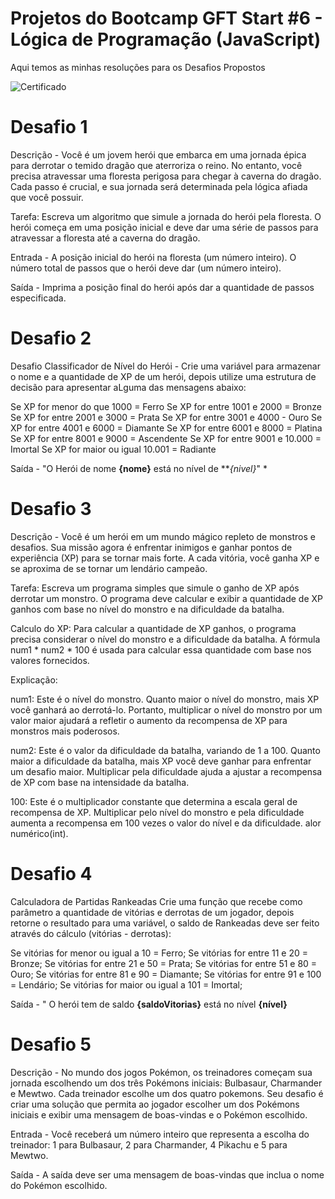 # Projetos do Bootcamp GFT Start #6 - Lógica de Programação (JavaScript)
Aqui temos as minhas resoluções para os Desafios Propostos 

![Certificado](https://github.com/user-attachments/assets/2371657e-8b08-4bf2-9edd-b7613887f8f2)


# Desafio 1 
Descrição - Você é um jovem herói que embarca em uma jornada épica para derrotar o temido dragão que aterroriza o reino. 
No entanto, você precisa atravessar uma floresta perigosa para chegar à caverna do dragão. Cada passo é crucial, e sua jornada 
será determinada pela lógica afiada que você possuir.

Tarefa: Escreva um algoritmo que simule a jornada do herói pela floresta. O herói começa em uma posição inicial e deve dar uma série 
de passos para atravessar a floresta até a caverna do dragão.

Entrada - A posição inicial do herói na floresta (um número inteiro). O número total de passos que o herói deve dar (um número inteiro).

Saída - Imprima a posição final do herói após dar a quantidade de passos especificada.

# Desafio 2 
 Desafio Classificador de Nível do Herói - Crie uma variável para armazenar o nome e a quantidade de XP de um herói, depois
utilize uma estrutura de decisão para apresentar aLguma das mensagens abaixo: 

Se XP for menor do que 1000 = Ferro
Se XP for entre 1001 e 2000 = Bronze
Se XP for entre 2001 e 3000 = Prata
Se XP for entre 3001 e 4000 - Ouro
Se XP for entre 4001 e 6000 = Diamante
Se XP for entre 6001 e 8000 = Platina
Se XP for entre 8001 e 9000 = Ascendente
Se XP for entre 9001 e 10.000 = Imortal
Se XP for maior ou igual 10.001 = Radiante

Saída - "O Herói de nome **{nome}** está no nível de ***{nivel}*" *

# Desafio 3 
Descrição - Você é um herói em um mundo mágico repleto de monstros e desafios. Sua missão agora é 
enfrentar inimigos e ganhar pontos de experiência (XP) para se tornar mais forte. A cada vitória, você 
ganha XP e se aproxima de se tornar um lendário campeão.

Tarefa: Escreva um programa simples que simule o ganho de XP após derrotar um monstro. 
O programa deve calcular e exibir a quantidade de XP ganhos com base no nível do monstro e na dificuldade da batalha.

Calculo do XP: Para calcular a quantidade de XP ganhos, o programa precisa considerar 
o nível do monstro e a dificuldade da batalha. A fórmula num1 * num2 * 100 é usada para calcular essa 
quantidade com base nos valores fornecidos.

Explicação:

num1: Este é o nível do monstro. Quanto maior o nível do monstro, mais XP você ganhará ao derrotá-lo. 
Portanto, multiplicar o nível do monstro por um valor maior ajudará a refletir o aumento da recompensa de 
XP para monstros mais poderosos.

num2: Este é o valor da dificuldade da batalha, variando de 1 a 100. Quanto maior a dificuldade da 
batalha, mais XP você deve ganhar para enfrentar um desafio maior. Multiplicar pela dificuldade ajuda 
a ajustar a recompensa de XP com base na intensidade da batalha.

100: Este é o multiplicador constante que determina a escala geral de recompensa de XP. Multiplicar 
pelo nível do monstro e pela dificuldade aumenta a recompensa em 100 vezes o valor do nível e da dificuldade. alor numérico(int).

# Desafio 4
Calculadora de Partidas Rankeadas
Crie uma função que recebe como parâmetro a quantidade de vitórias e derrotas de um jogador, depois retorne o resultado para uma variável, o saldo de Rankeadas deve ser feito através do cálculo (vitórias - derrotas):

Se vitórias for menor ou igual a 10 = Ferro;
Se vitórias for entre 11 e 20 = Bronze;
Se vitórias for entre 21 e 50 = Prata;
Se vitórias for entre 51 e 80 = Ouro;
Se vitórias for entre 81 e 90 = Diamante;
Se vitórias for entre 91 e 100 = Lendário;
Se vitórias for maior ou igual a 101 = Imortal;

Saída - " O herói tem de saldo **{saldoVitorias}** está no nível **{nível}**

# Desafio 5
Descrição - No mundo dos jogos Pokémon, os treinadores começam sua jornada escolhendo um dos três Pokémons iniciais: Bulbasaur, Charmander e Mewtwo. Cada treinador escolhe um dos quatro pokemons. Seu desafio é criar uma solução que permita ao jogador escolher um dos Pokémons iniciais e exibir uma mensagem de boas-vindas e o Pokémon escolhido.

Entrada - Você receberá um número inteiro que representa a escolha do treinador: 1 para Bulbasaur, 2 para Charmander, 4 Pikachu e 5 para Mewtwo.

Saída - A saída deve ser uma mensagem de boas-vindas que inclua o nome do Pokémon escolhido.
